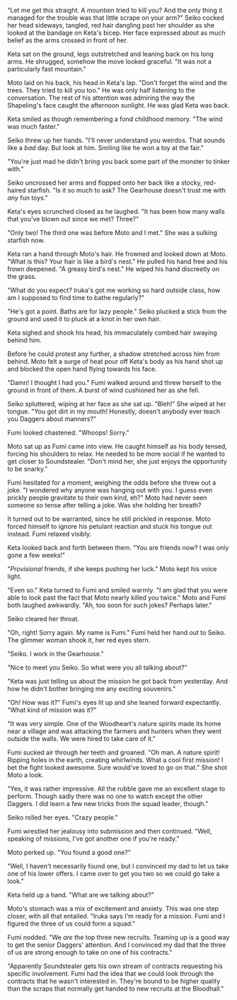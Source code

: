 "Let me get this straight. A _mountain_ tried to kill you? And the only thing it managed for the trouble was that little scrape on your arm?" Seiko cocked her head sideways, tangled, red hair dangling past her shoulder as she looked at the bandage on Keta's bicep. Her face expressed about as much belief as the arms crossed in front of her.

Keta sat on the ground, legs outstretched and leaning back on his long arms. He shrugged, somehow the move looked graceful. "It was not a particularly fast mountain."

Moto laid on his back, his head in Keta's lap. "Don't forget the wind and the trees. They tried to kill you too." He was only half listening to the conversation. The rest of his attention was admiring the way the Shapeling's face caught the afternoon sunlight. He was glad Keta was back.

Keta smiled as though remembering a fond childhood memory. "The wind was much faster."

Seiko threw up her hands. "I'll never understand you weirdos. That sounds like a _bad_ day. But look at him. Smiling like he won a toy at the fair."

"You're just mad he didn't bring you back some part of the monster to tinker with."

Seiko uncrossed her arms and flopped onto her back like a stocky, red-haired starfish. "Is it so much to ask? The Gearhouse doesn't trust me with _any_ fun toys."

Keta's eyes scrunched closed as he laughed. "It has been how many walls that you've blown out since we met? Three?"

"Only two! The third one was before Moto and I met." She was a sulking starfish now.

Keta ran a hand through Moto's hair. He frowned and looked down at Moto. "What is this? Your hair is like a bird's nest." He pulled his hand free and his frown deepened. "A greasy bird's nest." He wiped his hand discreetly on the grass.

"What do you expect? Iruka's got me working so hard outside class, how am I supposed to find time to bathe regularly?"

"He's got a point. Baths are for lazy people." Seiko plucked a stick from the ground and used it to pluck at a knot in her own hair.

Keta sighed and shook his head, his immaculately combed hair swaying behind him.

Before he could protest any further, a shadow stretched across him from behind. Moto felt a surge of heat pour off Keta's body as his hand shot up and blocked the open hand flying towards his face.

"Damn! I thought I had you." Fumi walked around and threw herself to the ground in front of them. A burst of wind cushioned her as she fell.

Seiko spluttered, wiping at her face as she sat up. "Bleh!" She wiped at her tongue. "You got dirt in my mouth! Honestly, doesn't anybody ever teach you Daggers about manners?"

Fumi looked chastened. "Whoops! Sorry."

Moto sat up as Fumi came into view. He caught himself as his body tensed, forcing his shoulders to relax. He needed to be more social if he wanted to get closer to Soundstealer. "Don't mind her, she just enjoys the opportunity to be snarky."

Fumi hesitated for a moment, weighing the odds before she threw out a joke. "I wondered why anyone was hanging out with you. I guess even prickly people gravitate to their own kind, eh?" Moto had never seen someone so tense after telling a joke. Was she holding her breath?

It turned out to be warranted, since he still prickled in response. Moto forced himself to ignore his petulant reaction and stuck his tongue out instead. Fumi relaxed visibly.

Keta looked back and forth between them. "You are friends now? I was only gone a few weeks!"

"_Provisional_ friends, if she keeps pushing her luck." Moto kept his voice light.

"Even so." Keta turned to Fumi and smiled warmly. "I am glad that you were able to look past the fact that Moto nearly killed you twice." Moto and Fumi both laughed awkwardly. "Ah, too soon for such jokes? Perhaps later."

Seiko cleared her throat.

"Oh, right! Sorry again. My name is Fumi." Fumi held her hand out to Seiko. The glimmer woman shook it, her red eyes stern.

"Seiko. I work in the Gearhouse."

"Nice to meet you Seiko. So what were you all talking about?"

"Keta was just telling us about the mission he got back from yesterday. And how he didn't bother bringing me any exciting souvenirs."

"Oh! How was it?" Fumi's eyes lit up and she leaned forward expectantly. "What kind of mission was it?"

"It was very simple. One of the Woodheart's nature spirits made its home near a village and was attacking the farmers and hunters when they went outside the walls. We were hired to take care of it."

Fumi sucked air through her teeth and groaned. "Oh man. A nature spirit! Ripping holes in the earth, creating whirlwinds. What a cool first mission! I bet the fight looked awesome. Sure would've loved to go on that." She shot Moto a look.

"Yes, it was rather impressive. All the rubble gave me an excellent stage to perform. Though sadly there was no one to watch except the other Daggers. I did learn a few new tricks from the squad leader, though."

Seiko rolled her eyes. "Crazy people."

Fumi wrestled her jealousy into submission and then continued. "Well, speaking of missions, I've got another one if you're ready."

Moto perked up. "You found a good one?"

"Well, I haven't necessarily found one, but I convinced my dad to let us take one of his lower offers. I came over to get you two so we could go take a look."

Keta held up a hand. "What are we talking about?"

Moto's stomach was a mix of excitement and anxiety. This was one step closer, with all that entailed. "Iruka says I'm ready for a mission. Fumi and I figured the three of us could form a squad."

Fumi nodded. "We _are_ the top three new recruits. Teaming up is a good way to get the senior Daggers' attention. And I convinced my dad that the three of us are strong enough to take on one of his contracts."

"Apparently Soundstealer gets his own stream of contracts requesting his specific involvement. Fumi had the idea that we could look through the contracts that he wasn't interested in. They're bound to be higher quality than the scraps that normally get handed to new recruits at the Bloodhall."
